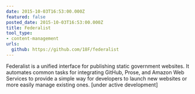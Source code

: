 ```yaml
---
date: 2015-10-03T16:53:00.000Z
featured: false
posted_date: 2015-10-03T16:53:00.000Z
title: Federalist
tool_type:
- content-management
urls:
  github: https://github.com/18F/federalist
---
```


Federalist is a unified interface for publishing static government websites. It automates common tasks for integrating GitHub, Prose, and Amazon Web Services to provide a simple way for developers to launch new websites or more easily manage existing ones. [under active development]





